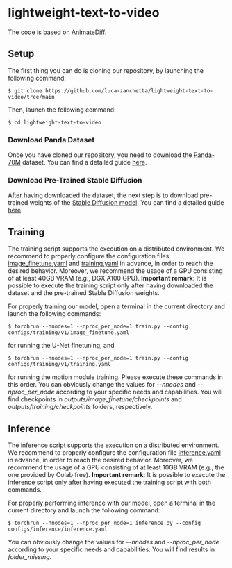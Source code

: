# lightweight-text-to-video

The code is based on [AnimateDiff](https://github.com/guoyww/AnimateDiff).

## Setup

The first thing you can do is cloning our repository, by launching the following command:
```
$ git clone https://github.com/luca-zanchetta/lightweight-text-to-video/tree/main
```
Then, launch the following command:
```
$ cd lightweight-text-to-video
```

### Download Panda Dataset
Once you have cloned our repository, you need to download the [Panda-70M](https://snap-research.github.io/Panda-70M/) dataset. You can find a detailed guide [here](https://github.com/luca-zanchetta/lightweight-text-to-video/blob/main/animatediff/data/README.md). 

### Download Pre-Trained Stable Diffusion
After having downloaded the dataset, the next step is to download pre-trained weights of the [Stable Diffusion model](https://arxiv.org/abs/2112.10752). You can find a detailed guide [here](https://github.com/luca-zanchetta/lightweight-text-to-video/blob/main/models/StableDiffusion/README.md).

## Training
The training script supports the execution on a distributed environment. We recommend to properly configure the configuration files [image_finetune.yaml](https://github.com/luca-zanchetta/lightweight-text-to-video/blob/main/configs/training/v1/image_finetune.yaml) and [training.yaml](https://github.com/luca-zanchetta/lightweight-text-to-video/blob/main/configs/training/v1/training.yaml) in advance, in order to reach the desired behavior. Moreover, we recommend the usage of a GPU consisting of at least 40GB VRAM (e.g., DGX A100 GPU). **Important remark**: It is possible to execute the training script only after having downloaded the dataset and the pre-trained Stable Diffusion weights.

For properly training our model, open a terminal in the current directory and launch the following commands:
```
$ torchrun --nnodes=1 --nproc_per_node=1 train.py --config configs/training/v1/image_finetune.yaml
```
for running the U-Net finetuning, and
```
$ torchrun --nnodes=1 --nproc_per_node=1 train.py --config configs/training/v1/training.yaml
```
for running the motion module training. Please execute these commands in this order. You can obviously change the values for *--nnodes* and *--nproc_per_node* according to your specific needs and capabilities. You will find checkpoints in *outputs/image_finetune/checkpoints* and *outputs/training/checkpoints* folders, respectively.

## Inference
The inference script supports the execution on a distributed environment. We recommend to properly configure the configuration file [inference.yaml](https://github.com/luca-zanchetta/lightweight-text-to-video/blob/main/configs/inference/inference.yaml) in advance, in order to reach the desired behavior. Moreover, we recommend the usage of a GPU consisting of at least
10GB VRAM (e.g., the one provided by Colab free). **Important remark**: It is possible to execute the inference script only after having executed the training script with both commands.

For properly performing inference with our model, open a terminal in the current directory and launch the following command:
```
$ torchrun --nnodes=1 --nproc_per_node=1 inference.py --config configs/inference/inference.yaml
```
You can obviously change the values for *--nnodes* and *--nproc_per_node* according to your specific needs and capabilities. You will find results in *folder_missing*.
